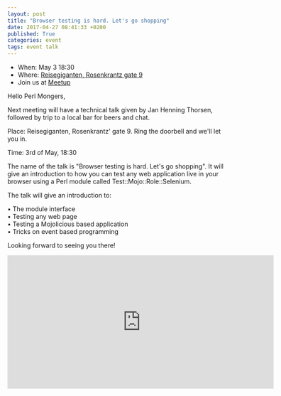 ```yaml
---
layout: post
title: "Browser testing is hard. Let's go shopping"
date: 2017-04-27 08:41:33 +0200
published: True
categories: event
tags: event talk
---
```


* When: May 3 18:30
* Where: [Reisegiganten, Rosenkrantz gate 9](https://maps.google.com/maps?f=q&hl=en&q=Rosenkrantz+gate+9%2C+Oslo%2C+no)
* Join us at [Meetup](https://www.meetup.com/Oslo-pm/events/239533530/)

Hello Perl Mongers,

Next meeting will have a technical talk given by Jan Henning Thorsen, followed by trip to a local bar for beers and chat.

Place: Reisegiganten, Rosenkrantz&#39; gate 9. Ring the doorbell and we&#39;ll let you in.

Time: 3rd of May, 18:30

The name of the talk is &quot;Browser testing is hard. Let&#39;s go shopping&quot;. It will give an introduction to how you can test any web application live in your browser using a Perl module called Test::Mojo::Role::Selenium.

The talk will give an introduction to:

• The module interface<br>• Testing any web page<br>• Testing a Mojolicious based application<br>• Tricks on event based programming

Looking forward to seeing you there!

<iframe class="google-maps" src="https://www.google.com/maps/embed/v1/place?q=q=Rosenkrantz+gate+9%2C+Oslo%2C+no&key=AIzaSyASIjsQVcDWLnkdszZ-yw13Qcs-iFk8Q4Y" width="600" height="300" frameborder="0" allowfullscreen></iframe>
